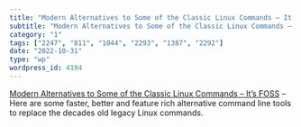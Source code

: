 ```yaml
---
title: "Modern Alternatives to Some of the Classic Linux Commands – It’s FOSS"
subtitle: "Modern Alternatives to Some of the Classic Linux Commands – It’s FOSS"
category: "1"
tags: ["2247", "811", "1044", "2293", "1387", "2292"]
date: "2022-10-31"
type: "wp"
wordpress_id: 4194
---
```

[ Modern Alternatives to Some of the Classic Linux Commands – It’s FOSS]( https://itsfoss.com/legacy-linux-commands-alternatives/) –Here are some faster, better and feature rich alternative command line tools to replace the decades old legacy Linux commands.